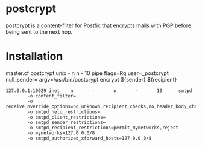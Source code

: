 postcrypt
=========

postcrypt is a content-filter for Postfix that encrypts mails with PGP before being sent to the next hop.

Installation
============
master.cf
    postcrypt    unix  -       n       n       -       10      pipe
            flags=Rq user=_postcrypt null_sender=
            argv=/usr/bin/postcrypt encrypt ${sender} ${recipient}

    127.0.0.1:10029 inet    n       -       n       -       10      smtpd
            -o content_filter=
            -o receive_override_options=no_unknown_recipient_checks,no_header_body_checks
            -o smtpd_helo_restrictions=
            -o smtpd_client_restrictions=
            -o smtpd_sender_restrictions=
            -o smtpd_recipient_restrictions=permit_mynetworks,reject
            -o mynetworks=127.0.0.0/8
            -o smtpd_authorized_xforward_hosts=127.0.0.0/8
